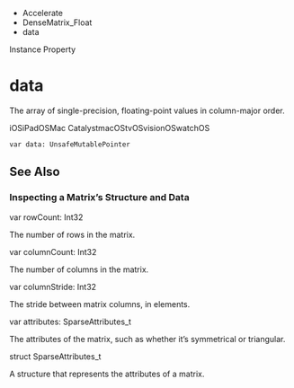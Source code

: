 

- Accelerate
- DenseMatrix_Float
-  data 

Instance Property

# data

The array of single-precision, floating-point values in column-major order.

iOSiPadOSMac CatalystmacOStvOSvisionOSwatchOS

``` source
var data: UnsafeMutablePointer
```

## See Also

### Inspecting a Matrix’s Structure and Data

var rowCount: Int32

The number of rows in the matrix.

var columnCount: Int32

The number of columns in the matrix.

var columnStride: Int32

The stride between matrix columns, in elements.

var attributes: SparseAttributes_t

The attributes of the matrix, such as whether it’s symmetrical or triangular.

struct SparseAttributes_t

A structure that represents the attributes of a matrix.

